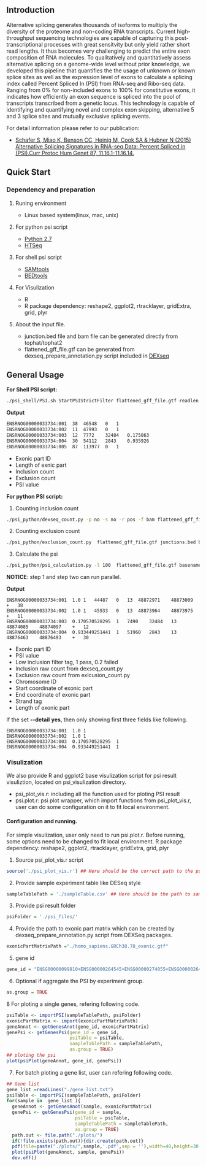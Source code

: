 ## Introduction
Alternative splicing generates thousands of isoforms to multiply the diversity of the proteome and non-coding RNA transcripts. Current high-throughput sequencing technologies are capable of capturing this post-transcriptional processes with great sensitvity but only yield rather short read lengths. It thus becomes very challenging to predict the entire exon composition of RNA molecules. To qualitatively and quantitatively assess alternative splicing on a genome-wide level without prior knowledge, we developed this pipeline that quantifies the the usage of unknown or known splice sites as well as the expression level of exons to calculate a splicing index called Percent Spliced In (PSI) from RNA-seq and Ribo-seq data. Ranging from 0% for non-included exons to 100% for constitutive exons, it indicates how efficiently an exon sequence is spliced into the pool of transcripts transcribed from a genetic locus. This technology is capable of identifying and quantifying novel and complex exon skipping, alternative 5 and 3 splice sites and mutually exclusive splicing events. 

For detail information please refer to our publication:
* [Schafer S, Miao K, Benson CC, Heinig M, Cook SA & Hubner N (2015) Alternative Splicing Signatures in RNA-seq Data: Percent Spliced in (PSI).Curr Protoc Hum Genet 87, 11.16.1-11.16.14.](http://onlinelibrary.wiley.com/doi/10.1002/0471142905.hg1116s87/abstract)

## Quick Start
### Dependency and preparation
1.  Runing environment 
    * Linux based system(linux, mac, unix)
 
2.  For python psi script 
    * [Python 2.7](https://www.python.org)
    * [HTSeq](http://www-huber.embl.de/HTSeq/doc/overview.html)

3.  For shell psi script
    * [SAMtools](http://samtools.sourceforge.net/)
    * [BEDtools](http://bedtools.readthedocs.org/en/latest/) 

4.  For Visulization
    * R
    * R package dependency: reshape2, ggplot2, rtracklayer, gridExtra, grid, plyr

5.  About the input file. 
    * junction.bed file and bam file can be generated directly  from tophat/tophat2
    * flattened_gff_file.gtf can be generated from dexseq_prepare_annotation.py script included in [DEXseq](http://bioconductor.org/packages/release/bioc/html/DEXSeq.html)

## General Usage
**For Shell PSI script:**
```bash
./psi_shell/PSI.sh StartPSIStrictFilter flattened_gff_file.gtf readlen alignment_file.bam junctions.bed baseName
```
**Output**
```bash
ENSRNOG00000033734:001	38	46548	0	1
ENSRNOG00000033734:002	11	47993	0	1
ENSRNOG00000033734:003	12	7772	32484	0.175863
ENSRNOG00000033734:004	30	54112	2843	0.935926
ENSRNOG00000033734:005	87	113977	0	1
``` 
*  Exonic part ID
*  Length of exnic part
*  Inclusion count
*  Exclusion count 
*  PSI value 


**For python PSI script:**
1. Counting inclusion count

 ```bash 
 ./psi_python/dexseq_count.py -p no -s no -r pos -f bam flattened_gff_file.gtf  alignment_file.bam basename.inclusion
 ```
2. Counting exclusion count

 ```bash 
 ./psi_python/exclusion_count.py  flattened_gff_file.gtf junctions.bed basename.exclusion
 ```
3. Calculate the psi 

 ```bash 
 ./psi_python/psi_calculation.py -l 100  flattened_gff_file.gtf basename.inclusion basename.exclusion basename
 ```
**NOTICE**: step 1 and step two can run parallel. 

**Output**
```shell 
ENSRNOG00000033734:001	1.0	1	44487	0	13	48872971	48873009	+	38
ENSRNOG00000033734:002	1.0	1	45933	0	13	48873964	48873975	+	11
ENSRNOG00000033734:003	0.170570528295	1	7490	32484	13	48874085	48874097	+	12
ENSRNOG00000033734:004	0.933449251441	1	51960	2843	13	48876463	48876493	+	30
```
*  Exonic part ID
*  PSI value
*  Low inclusion filter tag, 1 pass, 0.2 failed 
*  Inclusion raw count from dexseq_count.py
*  Exclusion raw count from exlcusion_count.py 
*  Chromosome ID
*  Start coordinate of exonic part 
*  End coordinate of exonic part 
*  Strand tag
*  Length of exonic part

If the set **--detail** **yes**, then only showing first three fields like following.
```shell
ENSRNOG00000033734:001	1.0	1
ENSRNOG00000033734:002	1.0	1
ENSRNOG00000033734:003	0.170570528295	1
ENSRNOG00000033734:004	0.933449251441	1
``` 

### Visulization
We also provide R and ggplot2 base visulization script for psi result visuliztion, located on psi_visulization directory. 
*  psi_plot_vis.r: including all the function used for ploting PSI result
*  psi.plot.r: psi plot wrapper, which import functions from psi_plot_vis.r, user can do some configuration on it to fit local environment. 

#### Configuration and running. 
For simple visulization, user only need to run psi.plot.r. Before running, some options need to be changed to fit local environment. 
  R package dependency: reshape2, ggplot2, rtracklayer, gridExtra, grid, plyr

1. Source psi_plot_vis.r script
```R
source('./psi_plot_vis.r') ## Here should be the correct path to the psi_plot_vis.r script
```
2. Provide sample experiment table like DESeq style
```R
sampleTablePath = './sampleTable.csv' ## Here should be the path to sampleTable, user can refer to the testing data to create own one. 
```
3. Provide psi result folder
```R
psiFolder = './psi_files/'
```
4. Provide the path to exonic part matrix which can be created by dexseq_prepare_annotation.py script from DEXSeq packages. 
```R
exonicPartMatrixPath ="./homo_sapiens.GRCh38.78_exonic.gtf"
```
5. gene id 
```R
gene_id = "ENSG00000099810+ENSG00000264545+ENSG00000274055+ENSG00000264801+ENSG00000240498"
```
6. Optional if aggregate the PSI by experiment group. 
```R
as.group = TRUE
```

8 For ploting a single genes, refering following code. 
```R
psiTable <- importPSI(sampleTablePath, psiFolder)
exonicPartMatrix <- import(exonicPartMatrixPath)
geneAnnot <- getGenesAnot(gene_id, exonicPartMatrix)
genePsi <- getGenesPsi(gene_id = gene_id,
                       psiTable = psiTable, 
                       sampleTablePath = sampleTablePath,
                       as.group = TRUE)
## ploting the psi 
plot(psiPlot(geneAnnot, gene_id, genePsi))
```

7. For batch ploting a gene list, user can refering following code. 
```R
## Gene list
gene_list =readLines("./gene_list.txt")
psiTable <- importPSI(sampleTablePath, psiFolder)
for(sample in  gene_list ){
  geneAnnot <- getGenesAnot(sample, exonicPartMatrix)
  genePsi <- getGenesPsi(gene_id = sample,
                         psiTable = psiTable, 
                         sampleTablePath = sampleTablePath,
                         as.group = TRUE)
  path.out <- file.path("./plots/")
  if(!file.exists(path.out)){dir.create(path.out)}
  pdf(file=paste("./plots/",sample,'.pdf',sep = ''),width=40,height=30 ) 
  plot(psiPlot(geneAnnot, sample, genePsi))
  dev.off()
```


